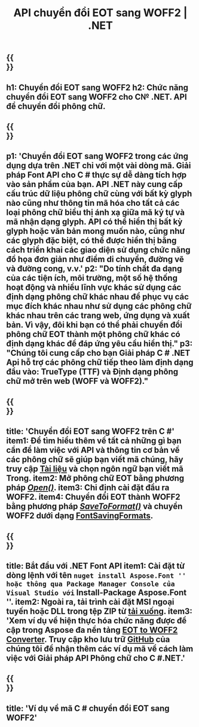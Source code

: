 ﻿---
translation: true
template: /_templates/conversion-child-net.md
title: API chuyển đổi EOT sang WOFF2 | .NET
description: Chuyển đổi EOT sang WOFF2 bằng .NET API trên Windows. Tích hợp chức năng chuyển đổi phông chữ EOT sang WOFF2 gốc này vào giải pháp của riêng bạn.
keywords: eot tới woff2 api, eot2woff2 solution, eot to woff2 net
url: /net/conversion/eot-to-woff2/
family: font
platformtag: net
feature: conversion
otherformats: TTF WOFF
---


{{<section banner>}}
---
h1: Chuyển đổi EOT sang WOFF2
h2: Chức năng chuyển đổi EOT sang WOFF2 cho C№ .NET. API để chuyển đổi phông chữ.
---

{{<section overview>}}
---
p1: 'Chuyển đổi EOT sang WOFF2 trong các ứng dụng dựa trên .NET chỉ với một vài dòng mã. Giải pháp Font API cho С # thực sự dễ dàng tích hợp vào sản phẩm của bạn. API .NET này cung cấp cấu trúc dữ liệu phông chữ cùng với bất kỳ glyph nào cũng như thông tin mã hóa cho tất cả các loại phông chữ biểu thị ánh xạ giữa mã ký tự và mã nhận dạng glyph. API có thể hiển thị bất kỳ glyph hoặc văn bản mong muốn nào, cũng như các glyph đặc biệt, có thể được hiển thị bằng cách triển khai các giao diện sử dụng chức năng đồ họa đơn giản như điểm di chuyển, đường vẽ và đường cong, v.v.'
p2: "Do tính chất đa dạng của các tiện ích, môi trường, một số hệ thống hoạt động và nhiều lĩnh vực khác sử dụng các định dạng phông chữ khác nhau để phục vụ các mục đích khác nhau như sử dụng các phông chữ khác nhau trên các trang web, ứng dụng và xuất bản. Vì vậy, đôi khi bạn có thể phải chuyển đổi phông chữ EOT thành một phông chữ khác có định dạng khác để đáp ứng yêu cầu hiển thị."
p3: "Chúng tôi cung cấp cho bạn Giải pháp С # .NET Api hỗ trợ các phông chữ tiếp theo làm định dạng đầu vào: TrueType (TTF) và Định dạng phông chữ mở trên web (WOFF và WOFF2)."
---

{{<section feature1>}}
---
title: 'Chuyển đổi EOT sang WOFF2 trên C #'
item1: Để tìm hiểu thêm về tất cả những gì bạn cần để làm việc với API và thông tin cơ bản về các phông chữ sẽ giúp bạn viết mã chúng, hãy truy cập [Tài liệu](https://docs.aspose.com/font/) và chọn ngôn ngữ bạn viết mã Trong.
item2: Mở phông chữ EOT bằng phương pháp [*Open()*](https://reference.aspose.com/font/net/aspose.font/font/methods/open/index).
item3: Chỉ định cài đặt đầu ra WOFF2.
item4: Chuyển đổi EOT thành WOFF2 bằng phương pháp [*SaveToFormat()*](https://reference.aspose.com/font/net/aspose.font/font/methods/savetoformat) và chuyển WOFF2 dưới dạng [FontSavingFormats](https://thamchiếu.aspose.com/font/net/aspose.font/fontsavingformats).
---

{{<section feature2>}}
---
title: Bắt đầu với .NET Font API
item1: Cài đặt từ dòng lệnh với tên `` nuget install Aspose.Font '' hoặc thông qua Package Manager Console của Visual Studio với `` Install-Package Aspose.Font ''.
item2: Ngoài ra, tải trình cài đặt MSI ngoại tuyến hoặc DLL trong tệp ZIP từ [tải xuống](https://downloads.aspose.com/font/net).
item3: 'Xem ví dụ về hiện thực hóa chức năng được đề cập trong Aspose đa nền tảng [EOT to WOFF2 Converter](https://products.aspose.app/font/conversion/eot-to-woff2). Truy cập kho lưu trữ [GitHub](https://github.com/aspose-font/Aspose.Font-Documentation/tree/master/net-examples) của chúng tôi để nhận thêm các ví dụ mã về cách làm việc với Giải pháp API Phông chữ cho C #.NET.'
---

{{<section codeexample>}}
---
title: 'Ví dụ về mã C # chuyển đổi EOT sang WOFF2'
---